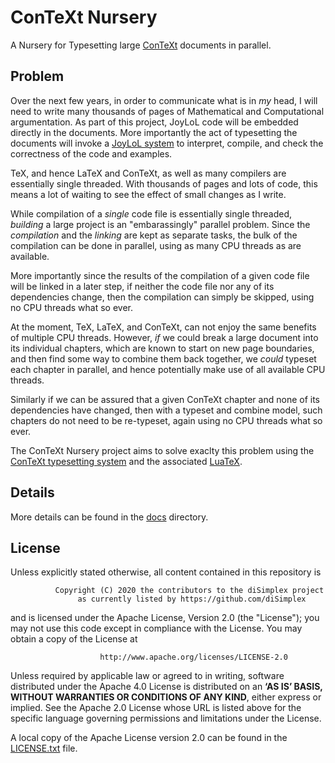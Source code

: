 # ConTeXt Nursery
A Nursery for Typesetting large [ConTeXt](https://www.contextgarden.net) 
documents in parallel.

## Problem

Over the next few years, in order to communicate what is in *my* head, I 
will need to write many thousands of pages of Mathematical and 
Computational argumentation. As part of this project, JoyLoL code will be 
embedded directly in the documents. More importantly the act of typesetting 
the documents will invoke a [JoyLoL 
system](https://github.com/diSimplex/JoyLoLComputeFarm) to interpret, 
compile, and check the correctness of the code and examples.

TeX, and hence LaTeX and ConTeXt, as well as many compilers are essentially 
single threaded. With thousands of pages and lots of code, this means a lot 
of waiting to see the effect of small changes as I write.

While compilation of a *single* code file is essentially single threaded, 
*building* a large project is an "embarassingly" parallel problem. Since 
the *compilation* and the *linking* are kept as separate tasks, the bulk of 
the compilation can be done in parallel, using as many CPU threads as are 
available.

More importantly since the results of the compilation of a given code file 
will be linked in a later step, if neither the code file nor any of its 
dependencies change, then the compilation can simply be skipped, using no 
CPU threads what so ever.

At the moment, TeX, LaTeX, and ConTeXt, can not enjoy the same benefits of 
multiple CPU threads. However, *if* we could break a large document into 
its individual chapters, which are known to start on new page boundaries, 
and then find some way to combine them back together, we *could* typeset 
each chapter in parallel, and hence potentially make use of all available 
CPU threads.

Similarly if we can be assured that a given ConTeXt chapter and none of its 
dependencies have changed, then with a typeset and combine model, such 
chapters do not need to be re-typeset, again using no CPU threads what so 
ever.

The ConTeXt Nursery project aims to solve exaclty this problem using the 
[ConTeXt typesetting system](https://www.contextgarden.net) and the
associated [LuaTeX](http://luatex.org/).

## Details

More details can be found in the [docs](docs) directory.

## License

Unless explicitly stated otherwise, all content contained in this repository is

```
          Copyright (C) 2020 the contributors to the diSimplex project
               as currently listed by https://github.com/diSimplex
```

and is licensed under the Apache License, Version 2.0 (the "License"); you 
may not use this code except in compliance with the License. You may obtain 
a copy of the License at

```
                    http://www.apache.org/licenses/LICENSE-2.0
```

Unless required by applicable law or agreed to in writing, software 
distributed under the Apache 4.0 License is distributed on an **‘AS IS’
BASIS, WITHOUT WARRANTIES OR CONDITIONS OF ANY KIND**, either express or 
implied. See the Apache 2.0 License whose URL is listed above for the 
specific language governing permissions and limitations under the License.

A local copy of the Apache License version 2.0 can be found in the 
[LICENSE.txt](LICENSE.txt) file.
